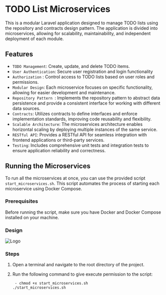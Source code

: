 
# TODO List Microservices

This is a modular Laravel application designed to manage TODO lists using the repository and contracts design pattern. The application is divided into microservices, allowing for scalability, maintainability, and independent deployment of each module.


## Features

- `TODO Management`: Create, update, and delete TODO items.
- `User Authentication`: Secure user registration and login functionality
- `Authorization` : Control access to TODO lists based on user roles and    permissions.
- `Modular Design`: Each microservice focuses on specific functionality, allowing for easier development and maintenance.
- `Repository Pattern `: Implements the repository pattern to abstract data persistence and provide a consistent interface for working with different data sources.
- `Contracts`: Utilizes contracts to define interfaces and enforce implementation standards, improving code reusability and flexibility.
- `Scalable Architecture`: The microservices architecture enables horizontal scaling by deploying multiple instances of the same service.
- `RESTful API`: Provides a RESTful API for seamless integration with frontend applications or third-party services.
- `Testing`: Includes comprehensive unit tests and integration tests to ensure application reliability and correctness.

## Running the Microservices

To run all the microservices at once, you can use the provided script `start_microservices.sh`. This script automates the process of starting each microservice using Docker Compose.

### Prerequisites

Before running the script, make sure you have Docker and Docker Compose installed on your machine.

### Design


![Logo](https://github.com/khalifa-dv/TodoMicroservices/blob/b56ecb6aface099d0580ef38a475d6b940393779/Docs/Design.png)


### Steps

1. Open a terminal and navigate to the root directory of the project.
2. Run the following command to give execute permission to the script:

   ```
    - chmod +x start_microservices.sh
   ./start_microservices.sh
   
   ```




